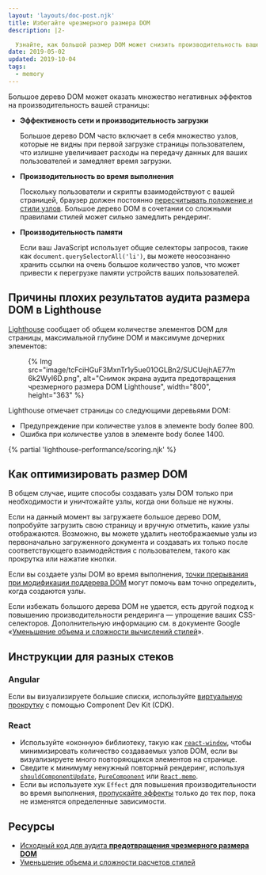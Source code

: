 ```yaml
---
layout: 'layouts/doc-post.njk'
title: Избегайте чрезмерного размера DOM
description: |2-

  Узнайте, как большой размер DOM может снизить производительность вашей веб-страницы и как можно уменьшить размер вашей модели DOM во время загрузки.
date: 2019-05-02
updated: 2019-10-04
tags:
  - memory
---
```


Большое дерево DOM может оказать множество негативных эффектов на производительность вашей страницы:

- **Эффективность сети и производительность загрузки**

    Большое дерево DOM часто включает в себя множество узлов, которые не видны при первой загрузке страницы пользователем, что излишне увеличивает расходы на передачу данных для ваших пользователей и замедляет время загрузки.

- **Производительность во время выполнения**

    Поскольку пользователи и скрипты взаимодействуют с вашей страницей, браузер должен постоянно [пересчитывать положение и стили узлов](https://developers.google.com/web/fundamentals/performance/rendering/reduce-the-scope-and-complexity-of-style-calculations?utm_source=lighthouse&utm_medium=cli). Большое дерево DOM в сочетании со сложными правилами стилей может сильно замедлить рендеринг.

- **Производительность памяти**

    Если ваш JavaScript использует общие селекторы запросов, такие как `document.querySelectorAll('li')`, вы можете неосознанно хранить ссылки на очень большое количество узлов, что может привести к перегрузке памяти устройств ваших пользователей.

## Причины плохих результатов аудита размера DOM в Lighthouse

[Lighthouse](https://developers.google.com/web/tools/lighthouse/) сообщает об общем количестве элементов DOM для страницы, максимальной глубине DOM и максимуме дочерних элементов:

<figure>{% Img src="image/tcFciHGuF3MxnTr1y5ue01OGLBn2/SUCUejhAE77m6k2WyI6D.png", alt="Снимок экрана аудита предотвращения чрезмерного размера DOM Lighthouse", width="800", height="363" %}</figure>

Lighthouse отмечает страницы со следующими деревьями DOM:

- Предупреждение при количестве узлов в элементе body более 800.
- Ошибка при количестве узлов в элементе body более 1400.

{% partial 'lighthouse-performance/scoring.njk' %}

## Как оптимизировать размер DOM

В общем случае, ищите способы создавать узлы DOM только при необходимости и уничтожайте узлы, когда они больше не нужны.

Если на данный момент вы загружаете большое дерево DOM, попробуйте загрузить свою страницу и вручную отметить, какие узлы отображаются. Возможно, вы можете удалить неотображаемые узлы из первоначально загруженного документа и создавать их только после соответствующего взаимодействия с пользователем, такого как прокрутка или нажатие кнопки.

Если вы создаете узлы DOM во время выполнения, [точки прерывания при модификации поддерева DOM](https://developers.google.com/web/tools/chrome-devtools/javascript/breakpoints#dom) могут помочь вам точно определить, когда создаются узлы.

Если избежать большого дерева DOM не удается, есть другой подход к повышению производительности рендеринга — упрощение ваших CSS-селекторов. Дополнительную информацию см. в документе Google «[Уменьшение объема и сложности вычислений стилей](https://developers.google.com/web/fundamentals/performance/rendering/reduce-the-scope-and-complexity-of-style-calculations)».

## Инструкции для разных стеков

### Angular

Если вы визуализируете большие списки, используйте [виртуальную прокрутку](https://web.dev/virtualize-lists-with-angular-cdk/) с помощью Component Dev Kit (CDK).

### React

- Используйте «оконную» библиотеку, такую как [`react-window`](https://web.dev/virtualize-long-lists-react-window/), чтобы минимизировать количество создаваемых узлов DOM, если вы визуализируете много повторяющихся элементов на странице.
- Сведите к минимуму ненужный повторный рендеринг, используя [`shouldComponentUpdate`](https://reactjs.org/docs/optimizing-performance.html#shouldcomponentupdate-in-action), [`PureComponent`](https://reactjs.org/docs/react-api.html#reactpurecomponent) или [`React.memo`](https://reactjs.org/docs/react-api.html#reactmemo).
- Если вы используете хук `Effect` для повышения производительности во время выполнения, [пропускайте эффекты](https://reactjs.org/docs/hooks-effect.html#tip-optimizing-performance-by-skipping-effects) только до тех пор, пока не изменятся определенные зависимости.

## Ресурсы

- [Исходный код для аудита **предотвращения чрезмерного размера DOM**](https://github.com/GoogleChrome/lighthouse/blob/master/lighthouse-core/audits/dobetterweb/dom-size.js)
- [Уменьшение объема и сложности расчетов стилей](https://developers.google.com/web/fundamentals/performance/rendering/reduce-the-scope-and-complexity-of-style-calculations)

